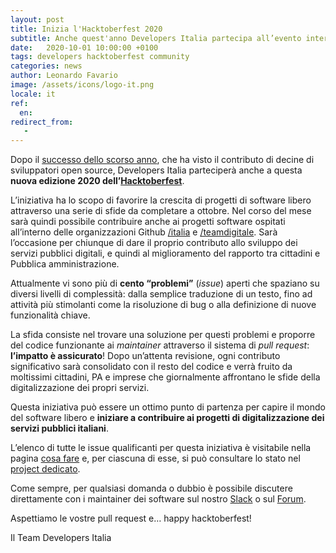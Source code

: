 ```yaml
---
layout: post
title: Inizia l'Hacktoberfest 2020
subtitle: Anche quest'anno Developers Italia partecipa all’evento internazionale per favorire lo sviluppo di software open source
date:   2020-10-01 10:00:00 +0100
tags: developers hacktoberfest community
categories: news
author: Leonardo Favario
image: /assets/icons/logo-it.png
locale: it
ref:
  en:
redirect_from:
   -
---
```


Dopo il [successo dello scorso
anno](https://developers.italia.it/it/news/2019/11/14/terminato-hacktoberfest-tiriamo-le-somme),
che ha visto il contributo di decine di sviluppatori open source, Developers
Italia parteciperà anche a questa **nuova edizione 2020
dell’[Hacktoberfest](https://hacktoberfest.digitalocean.com/)**.

L’iniziativa ha lo scopo di favorire la crescita di progetti di software libero
attraverso una serie di sfide da completare a ottobre. Nel corso del mese sarà
quindi possibile contribuire anche ai progetti software ospitati all’interno
delle organizzazioni Github [/italia](https://github.com/italia)
e [/teamdigitale](https://github.com/teamdigitale). 
Sarà l’occasione per chiunque di dare il proprio contributo allo sviluppo dei
servizi pubblici digitali, e quindi al miglioramento del rapporto tra cittadini
e Pubblica amministrazione.

Attualmente vi sono più di **cento “problemi”** (_issue_) aperti che spaziano
su diversi livelli di complessità: dalla semplice traduzione di un testo, fino
ad attività più stimolanti come la risoluzione di bug o alla definizione di
nuove funzionalità chiave.

La sfida consiste nel trovare una soluzione per questi problemi e proporre del
codice funzionante ai _maintainer_ attraverso il sistema di _pull request_:
**l’impatto è assicurato**! Dopo un’attenta revisione, ogni contributo
significativo sarà consolidato con il resto del codice e verrà fruito da
moltissimi cittadini, PA e imprese che giornalmente affrontano le sfide della
digitalizzazione dei propri servizi.

Questa iniziativa può essere un ottimo punto di partenza per capire il mondo
del software libero e **iniziare a contribuire ai progetti di digitalizzazione
dei servizi pubblici italiani**.

L’elenco di tutte le issue qualificanti per questa iniziativa è visitabile
nella pagina [cosa
fare](https://developers.italia.it/it/cosa-fare?type=Hacktoberfest) e, per
ciascuna di esse, si può consultare lo stato nel [project
dedicato](https://github.com/orgs/italia/projects/3).

Come sempre, per qualsiasi domanda o dubbio è possibile discutere direttamente
con i maintainer dei software sul nostro [Slack](https://slack.developers.italia.it/)
o sul [Forum](https://forum.italia.it).

Aspettiamo le vostre pull request e… happy hacktoberfest!

Il Team Developers Italia
